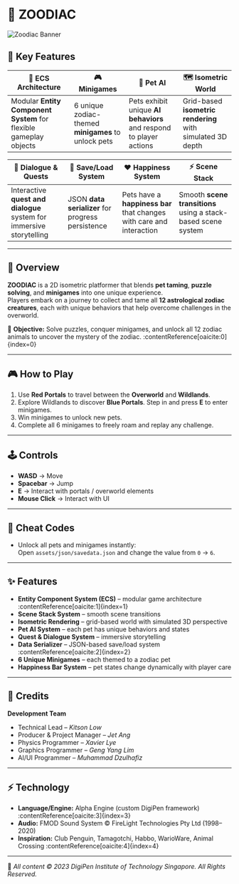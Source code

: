 # 🐾 ZOODIAC

![Zoodiac Banner](zoodiac-banner.gif)

## 🐉 Key Features

| 🧩 ECS Architecture | 🎮 Minigames | 🤖 Pet AI | 🗺️ Isometric World |
|----------------------|--------------|-----------|--------------------|
| Modular **Entity Component System** for flexible gameplay objects | 6 unique zodiac-themed **minigames** to unlock pets | Pets exhibit unique **AI behaviors** and respond to player actions | Grid-based **isometric rendering** with simulated 3D depth |

| 💬 Dialogue & Quests | 💾 Save/Load System | ❤️ Happiness System | ⚡ Scene Stack |
|----------------------|----------------------|--------------------|---------------|
| Interactive **quest and dialogue** system for immersive storytelling | JSON **data serializer** for progress persistence | Pets have a **happiness bar** that changes with care and interaction | Smooth **scene transitions** using a stack-based scene system |

---

## 🌌 Overview
**ZOODIAC** is a 2D isometric platformer that blends **pet taming**, **puzzle solving**, and **minigames** into one unique experience.  
Players embark on a journey to collect and tame all **12 astrological zodiac creatures**, each with unique behaviors that help overcome challenges in the overworld.  

🎯 **Objective:** Solve puzzles, conquer minigames, and unlock all 12 zodiac animals to uncover the mystery of the zodiac. :contentReference[oaicite:0]{index=0}

---

## 🎮 How to Play
1. Use **Red Portals** to travel between the **Overworld** and **Wildlands**.  
2. Explore Wildlands to discover **Blue Portals**. Step in and press **E** to enter minigames.  
3. Win minigames to unlock new pets.  
4. Complete all 6 minigames to freely roam and replay any challenge.  

---

## 🕹 Controls
- **WASD** → Move  
- **Spacebar** → Jump  
- **E** → Interact with portals / overworld elements  
- **Mouse Click** → Interact with UI  

---

## 🔑 Cheat Codes
- Unlock all pets and minigames instantly:  
  Open `assets/json/savedata.json` and change the value from `0` → `6`.  

---

## ✨ Features
- **Entity Component System (ECS)** – modular game architecture :contentReference[oaicite:1]{index=1}  
- **Scene Stack System** – smooth scene transitions  
- **Isometric Rendering** – grid-based world with simulated 3D perspective  
- **Pet AI System** – each pet has unique behaviors and states  
- **Quest & Dialogue System** – immersive storytelling  
- **Data Serializer** – JSON-based save/load system :contentReference[oaicite:2]{index=2}  
- **6 Unique Minigames** – each themed to a zodiac pet  
- **Happiness Bar System** – pet states change dynamically with player care  

---

## 👥 Credits
**Development Team**
- Technical Lead – *Kitson Low*  
- Producer & Project Manager – *Jet Ang*  
- Physics Programmer – *Xavier Lye*  
- Graphics Programmer – *Geng Yang Lim*  
- AI/UI Programmer – *Muhammad Dzulhafiz*  

---

## ⚡ Technology
- **Language/Engine:** Alpha Engine (custom DigiPen framework) :contentReference[oaicite:3]{index=3}  
- **Audio:** FMOD Sound System © FireLight Technologies Pty Ltd (1998–2020)  
- **Inspiration:** Club Penguin, Tamagotchi, Habbo, WarioWare, Animal Crossing :contentReference[oaicite:4]{index=4}  

---

📌 *All content © 2023 DigiPen Institute of Technology Singapore. All Rights Reserved.*  

